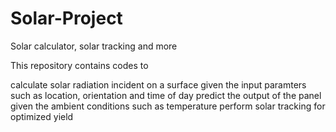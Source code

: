 # Solar-Project
Solar calculator, solar tracking and more

This repository contains codes to 

calculate solar radiation incident on a surface given the input paramters such as location, orientation and time of day
predict the output of the panel given the ambient conditions such as temperature
perform solar tracking for optimized yield

